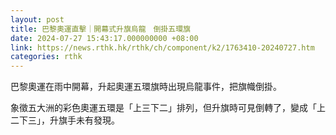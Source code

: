 ```yaml
---
layout: post
title: 巴黎奧運直擊｜開幕式升旗烏龍　倒掛五環旗
date: 2024-07-27 15:43:17.000000000 +08:00
link: https://news.rthk.hk/rthk/ch/component/k2/1763410-20240727.htm
categories: rthk
---
```


巴黎奧運在雨中開幕，升起奧運五環旗時出現烏龍事件，把旗幟倒掛。

象徵五大洲的彩色奧運五環是「上三下二」排列，但升旗時可見倒轉了，變成「上二下三」，升旗手未有發現。
